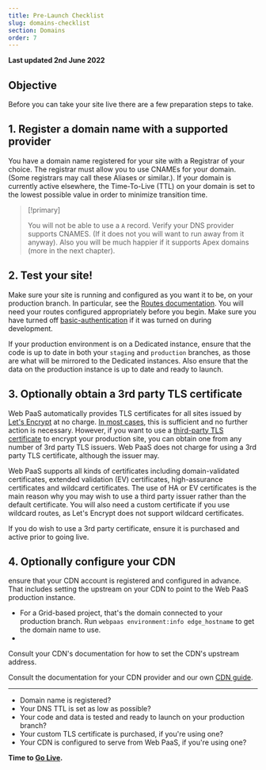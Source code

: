 ```yaml
---
title: Pre-Launch Checklist
slug: domains-checklist
section: Domains
order: 7
---
```


**Last updated 2nd June 2022**


## Objective  

Before you can take your site live there are a few preparation steps to take.


## 1. Register a domain name with a supported provider

You have a domain name registered for your site with a Registrar of your choice.
The registrar must allow you to use CNAMEs for your domain.
(Some registrars may call these Aliases or similar.).
If your domain is currently active elsewhere,
the Time-To-Live (TTL) on your domain is set to the lowest possible value in order to minimize transition time.

> [!primary]  
> 
> You will not be able to use a `A` record.
> Verify your DNS provider supports CNAMES.
> (If it does not you will want to run away from it anyway).
> Also you will be much happier if it supports Apex domains (more in the next chapter).
> 
> 

## 2. Test your site!

Make sure your site is running and configured as you want it to be, on your production branch.
In particular, see the [Routes documentation](../define-routes/_index.md).
You will need your routes configured appropriately before you begin.
Make sure you have turned off [basic-authentication](../administration-web/configure-environment) if it was turned on during development.

If your production environment is on a Dedicated instance,
ensure that the code is up to date in both your `staging` and `production` branches,
as those are what will be mirrored to the Dedicated instances.
Also ensure that the data on the production instance is up to date and ready to launch.

## 3. Optionally obtain a 3rd party TLS certificate

Web PaaS automatically provides TLS certificates for all sites issued by [Let's Encrypt](https://letsencrypt.org/) at no charge.
[In most cases](../define-routes/https.md#limits), this is sufficient and no further action is necessary.
However, if you want to use a [third-party TLS certificate](./steps/tls.md) to encrypt your production site,
you can obtain one from any number of 3rd party TLS issuers.
Web PaaS does not charge for using a 3rd party TLS certificate, although the issuer may.

Web PaaS supports all kinds of certificates including domain-validated certificates,
extended validation (EV) certificates, high-assurance certificates and wildcard certificates.
The use of HA or EV certificates is the main reason why you may wish to use a third party issuer rather than the default certificate.
You will also need a custom certificate if you use wildcard routes, as Let's Encrypt does not support wildcard certificates.

If you do wish to use a 3rd party certificate, ensure it is purchased and active prior to going live.

## 4. Optionally configure your CDN


ensure that your CDN account is registered and configured in advance.
That includes setting the upstream on your CDN to point to the Web PaaS production instance.

* For a Grid-based project, that's the domain connected to your production branch.
  Run `webpaas environment:info edge_hostname` to get the domain name to use.
* 

Consult your CDN's documentation for how to set the CDN's upstream address.


Consult the documentation for your CDN provider and our own [CDN guide](../domains-cdn).

---

* Domain name is registered?
* Your DNS TTL is set as low as possible?
* Your code and data is tested and ready to launch on your production branch?
* Your custom TLS certificate is purchased, if you're using one?
* Your CDN is configured to serve from Web PaaS, if you're using one?

**Time to [Go Live](../domains-quick-start).**
